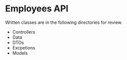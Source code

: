 # Employees API

Written classes are in the following directories for review.
- Controllers
- Data
- DTOs
- Excpetions
- Models